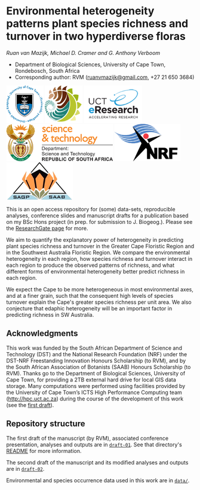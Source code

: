 # Environmental heterogeneity patterns plant species richness and turnover in two hyperdiverse floras

_Ruan van Mazijk, Michael D. Cramer and G. Anthony Verboom_

- Department of Biological Sciences, University of Cape Town, Rondebosch, South Africa
- Corresponding author: RVM (ruanvmazijk@gmail.com, +27 21 650 3684)

<p>
  <img src="logos/UCT-logo.png"       height="100" />
  <img src="logos/BIO-logo.png"       height="100" />
  <img src="logos/eResearch-logo.png" height="100" />
  <img src="logos/DST-logo.png"       height="100" />
  <img src="logos/NRF-logo.png"       height="100" />
  <img src="logos/SAAB-logo.png"      height="100" />
</p>

This is an open access repository for (some) data-sets, reproducible analyses, conference slides and manuscript drafts for a publication based on my BSc Hons project (in prep. for submission to J. Biogeog.). Please see the [ResearchGate page](https://www.researchgate.net/project/Plant-species-richness-turnover-environmental-heterogeneity-in-the-Cape-and-SW-Australia) for more.

We aim to quantify the explanatory power of heterogeneity in predicting plant species richness and turnover in the Greater Cape Floristic Region and in the Southwest Australia Floristic Region. We compare the environmental heterogeneity in each region, how species richness and turnover interact in each region to produce the observed patterns of richness, and what different forms of environmental heterogeneity better predict richness in each region.

We expect the Cape to be more heterogeneous in most environmental axes, and at a finer grain, such that the consequent high levels of species turnover explain the Cape's greater species richness per unit area. We also conjecture that edaphic heterogeneity will be an important factor in predicting richness in SW Australia.

## Acknowledgments

This work was funded by the South African Department of Science and Technology (DST) and the National Research Foundation (NRF) under the DST-NRF Freestanding Innovation Honours Scholarship (to RVM), and by the South African Association of Botanists (SAAB) Honours Scholarship (to RVM). Thanks go to the Department of Biological Sciences, University of Cape Town, for providing a 2TB external hard drive for local GIS data storage. Many computations were performed using facilities provided by the University of Cape Town’s ICTS High Performance Computing team (<http://hpc.uct.ac.za>) during the course of the development of this work (see the [first draft](draft-01/)).

## Repository structure

The first draft of the manuscript (by RVM), associated conference presentation, analyses and outputs are in [`draft-01`](draft-01/). See that directory's [README](draft-01/README.md) for more information.

The second draft of the manuscript and its modified analyses and outputs are in [`draft-02`](draft-02/).

Environmental and species occurrence data used in this work are in [`data/`](data/).
